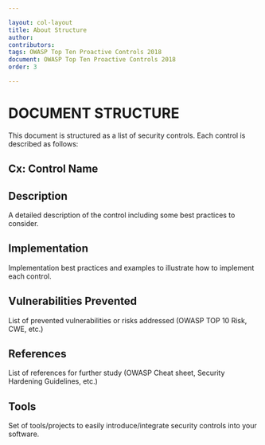 ```yaml
---

layout: col-layout
title: About Structure
author:
contributors:
tags: OWASP Top Ten Proactive Controls 2018
document: OWASP Top Ten Proactive Controls 2018
order: 3

---
```


# DOCUMENT STRUCTURE
This document is structured as a list of security controls. Each control is described as follows:


## Cx: Control Name

## Description
A detailed description of the control including some best practices to consider.

## Implementation
Implementation best practices  and examples to illustrate how to implement each control.

## Vulnerabilities Prevented
List of prevented vulnerabilities or risks addressed (OWASP TOP 10 Risk, CWE, etc.)

## References
List of references for further study (OWASP Cheat sheet, Security Hardening Guidelines, etc.)


## Tools
Set of tools/projects to easily introduce/integrate security controls into your software.
